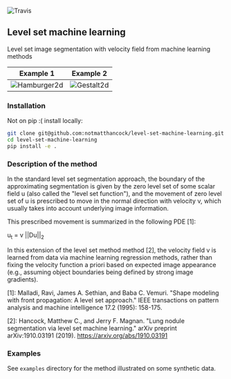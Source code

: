 ![Travis](https://travis-ci.com/notmatthancock/level-set-machine-learning.svg?token=vyEDTSsnnxok9zbF6h68&branch=master)


## Level set machine learning

Level set image segmentation with velocity field from
machine learning methods

Example 1 | Example 2
:--------:|:---------:
![Hamburger2d](https://raw.githubusercontent.com/notmatthancock/level-set-machine-learning/master/img/hamburger2d.gif) | ![Gestalt2d](https://raw.githubusercontent.com/notmatthancock/level-set-machine-learning/master/img/gestalt2d.gif)

### Installation

Not on pip :( install locally:

```bash
git clone git@github.com:notmatthancock/level-set-machine-learning.git
cd level-set-machine-learning
pip install -e .
```

### Description of the method

In the standard level set segmentation
approach, the boundary of the approximating segmentation is given
by the zero level set of some scalar field u (also called the 
"level set function"), and the movement of zero level set of u
is prescribed to move in the normal direction with velocity ν, which
usually takes into account underlying image information.

This prescribed movement is summarized in the following PDE [1]:

u<sub>t</sub> = v ||Du||<sub>2</sub>

In this extension of the level set method method [2], the velocity
field v is learned from data via machine learning regression methods,
rather than fixing the velocity function a priori based on expected image 
appearance (e.g., assuming object boundaries being defined by strong
image gradients).

[1]: Malladi, Ravi, James A. Sethian, and Baba C. Vemuri. "Shape modeling with front propagation: A level set approach." IEEE transactions on pattern analysis and machine intelligence 17.2 (1995): 158-175.

[2]: Hancock, Matthew C., and Jerry F. Magnan. "Lung nodule segmentation via level set machine learning." arXiv preprint arXiv:1910.03191 (2019). https://arxiv.org/abs/1910.03191

### Examples

See `examples` directory for the method illustrated on some synthetic data.